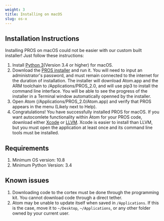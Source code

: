 ```yaml
---
weight: 3
title: Installing on macOS
slug: os-x
---
```


## Installation Instructions
Installing PROS on macOS could not be easier with our custom built installer! Just follow these instructions:

 1. Install [Python 3](https://www.python.org/downloads/)(Version 3.4 or higher) for macOS.  
 2. Download the [PROS installer](https://github.com/purduesigbots/pros/releases/tag/2.11.0) and run it. You will need to input an administrator's password, and must remain connected to the internet for the duration of installation. The installer will download Atom.app and the ARM toolchain to /Applications/PROS\_2.0, and will use pip3 to install the command line interface. You will be able to see the progress of the installer in a Terminal window automatically openned by the installer.   
 3. Open Atom (/Applications/PROS_2.0/Atom.app) and verify that PROS appears in the menu (Likely next to Help).   
 4. Congratulations! You have successfully installed PROS for macOS. If you want autocomlete functionality within Atom for your PROS code, download either [Xcode](https://itunes.apple.com/us/app/xcode/id497799835?mt=12#) or [LLVM](http://llvm.org). Xcode is easier to install than LLVM, but you must open the application at least once and its command line tools must be installed.


## Requirements
 1. Minimum OS version: 	10.8
 2. Minimum Python Version: 	3.4

## Known issues
 1. Downloading code to the cortex must be done through the programming kit. You cannot download code through a direct tether.
 2. Atom may be unable to update itself when saved in `/Applications`. If this is the case, move it to `~/Desktop`, `~/Applications`, or any other folder owned by your current user.

